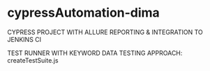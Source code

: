 # cypressAutomation-dima
CYPRESS PROJECT WITH ALLURE REPORTING & INTEGRATION TO JENKINS CI

TEST RUNNER WITH KEYWORD DATA TESTING APPROACH: createTestSuite.js
